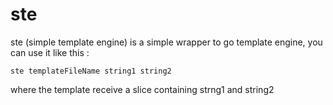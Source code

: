 # ste
ste (simple template engine) is a simple wrapper to go template engine, you can use it like this :

    ste templateFileName string1 string2

where the template receive a slice containing strng1 and string2
